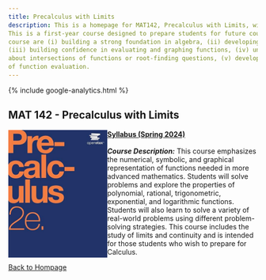 ```yaml
---
title: Precalculus with Limits
description: This is a homepage for MAT142, Precalculus with Limits, with Dr. Gilbert at Southern New Hampshire University. 
This is a first-year course designed to prepare students for future coursework in calculus. Themes running throughout the 
course are (i) building a strong foundation in algebra, (ii) developing and executing strategies for solving equations, 
(iii) building confidence in evaluating and graphing functions, (iv) understanding equations geometrically as questions 
about intersections of functions or root-finding questions, (v) developing and using the notion of the limit as an extension 
of function evaluation.
---
```


{% include google-analytics.html %}

## MAT 142 - Precalculus with Limits

<img src="/SiteFiles/OpenStaxPrecalc.jpg" align="left" width=200>[**Syllabus (Spring 2024)**]()<br/>
<br/>
***Course Description:*** This course emphasizes the numerical, symbolic, and graphical representation of functions needed in 
more advanced mathematics. Students will solve problems and explore the properties of polynomial, rational, trigonometric, 
exponential, and logarithmic functions. Students will also learn to solve a variety of real-world problems using different 
problem-solving strategies. This course includes the study of limits and continuity and is intended for those students who 
wish to prepare for Calculus.
<br/>


[Back to Hompage](https://agmath.github.io/)
